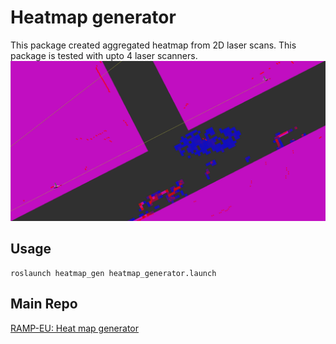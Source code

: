 # Heatmap generator
This package created aggregated heatmap from 2D laser scans. This package is tested with upto 4 laser scanners.
![](./docs/out.png)

## Usage
```
roslaunch heatmap_gen heatmap_generator.launch
```
## Main Repo
[RAMP-EU: Heat map generator](https://github.com/ramp-eu/THMHO_heatmap_generator.git)